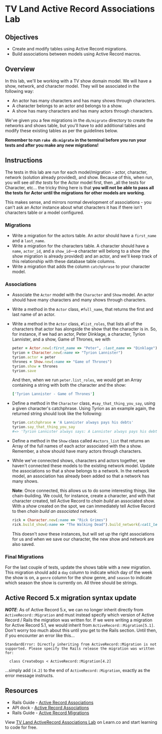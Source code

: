 # TV Land Active Record Associations Lab

## Objectives

- Create and modify tables using Active Record migrations.
- Build associations between models using Active Record macros.

## Overview

In this lab, we'll be working with a TV show domain model. We will have a show,
network, and character model. They will be associated in the following way:

- An actor has many characters and has many shows through characters.
- A character belongs to an actor and belongs to a show.
- A show has many characters and has many actors through characters.

We've given you a few migrations in the `db/migrate` directory to create the
networks and shows table, but you'll have to add additional tables and modify
these existing tables as per the guidelines below.

**Remember to run `rake db:migrate` in the terminal before you run your tests and after you make any new migrations!**

## Instructions

The tests in this lab are run for each model/migration - actor, character,
network (solution already provided), and show. Because of this, when run, you
will see _all the tests_ for the Actor model first, then _all the tests for
Character, etc... the tricky thing here is that **you will not be able to pass
all the tests for Actor until the migrations for other models are working**.

This makes sense, and mirrors normal development of associations - you can't ask
an Actor instance about what characters it has if there isn't characters table
or a model configured.

### Migrations

- Write a migration for the actors table. An actor should have a `first_name`
  and a `last_name`.
- Write a migration for the characters table. A character should have a `name`,
  `actor_id`, and a `show_id`––a character will belong to a show (the show
  migration is already provided) and an actor, and we'll keep track of this
  relationship with these database table columns.
- Write a migration that adds the column `catchphrase` to your character model.

### Associations

- Associate the `Actor` model with the `Character` and `Show` model. An actor
  should have many characters and many shows through characters.
- Write a method in the `Actor` class, `#full_name`, that returns the first and
  last name of an actor.
- Write a method in the `Actor` class, `#list_roles`, that lists all of the
  characters that actor has alongside the show that the character is in. So, for
  instance, if we had an actor, Peter Dinklage, a character, Tyrion Lannister,
  and a show, Game of Thrones, we with

    ```ruby
    peter = Actor.new(:first_name => "Peter", :last_name => "Dinklage")
    tyrion = Character.new(:name => "Tyrion Lannister")
    tyrion.actor = peter
    thrones = Show.new(:name => "Game of Thrones")
    tyrion.show = thrones
    tyrion.save
    ```

  And then, when we run `peter.list_roles`, we would get an Array containing a
  string with both the character and the show:

    ```ruby
    ['Tyrion Lannister - Game of Thrones']
    ```

- Define a method in the `Character` class, `#say_that_thing_you_say`, using a
  given character's catchphrase. Using Tyrion as an example again, the returned
  string should look like the following:

    ```ruby
    tyrion.catchphrase = 'A Lannister always pays his debts'
    tyrion.say_that_thing_you_say
    #=> 'Tyrion Lannister always says: A Lannister always pays his debts'
    ```

- Define a method in the `Show` class called `#actors_list` that returns an
  Array of the full names of each actor associated with the a show. Remember,
  a show should have many actors through characters.

- While we've connected shows, characters and actors together, we haven't
  connected these models to the existing network model. Update the associations
  so that a show belongs to a network. In the network model, an association has
  already been added so that a network has many shows.

  **Note**: Once connected, this allows us to do some interesting things, like
  chain-building. We could, for instance, create a character, and with that
  character created, tell Active Record to _chain build_ an associated show.
  With a _show_ created on the spot, we can immediately tell Active Record to
  then _chain build an associated network._

  ```ruby
  rick = Character.new(:name => "Rick Grimes")
  rick.build_show(:name => "The Walking Dead").build_network(:call_letters => "AMC")
  ```

  This doesn't _save_ these instances, but will set up the right associations
  for us and when we save our character, the new show and network are also
  saved.

### Final Migrations

For the last couple of tests, update the shows table with a new migration. This
migration should add a `day` column to indicate which day of the week the show
is on, a `genre` column for the show genre, and `season` to indicate which
season the show is currently on. All three should be strings.

## Active Record 5.x migration syntax update

***NOTE***: As of Active Record 5.x, we can no longer inherit directly from `ActiveRecord::Migration` and must instead specify which version of Active Record / Rails the migration was written for. If we were writing a migration for Active Record 5.1, we would inherit from `ActiveRecord::Migration[5.1]`. Don't worry too much about this until you get to the Rails section. Until then, if you encounter an error like this...
```
StandardError: Directly inheriting from ActiveRecord::Migration is not supported. Please specify the Rails release the migration was written for:

  class CreateDogs < ActiveRecord::Migration[4.2]
```
...simply add `[4.2]` to the end of `ActiveRecord::Migration`, exactly as the error message instructs.

## Resources

- Rails Guide - [Active Record Associations](http://guides.rubyonrails.org/association_basics.html)
- API dock - [Active Record Associations](http://apidock.com/rails/ActiveRecord/Associations)
- Rails Guide - [Active Record Migrations](http://edgeguides.rubyonrails.org/active_record_migrations.html)

<p data-visibility='hidden'>View <a href='https://learn.co/lessons/activerecord-tvland' title='TV Land ActiveRecord Associations Lab'>TV Land ActiveRecord Associations Lab</a> on Learn.co and start learning to code for free.</p>
